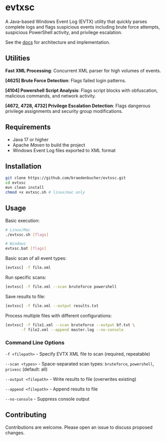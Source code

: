 # evtxsc

A Java-based Windows Event Log (EVTX) utility that quickly parses complete logs and flags suspicious events including brute force attempts, suspicious PowerShell activity, and privilege escalation. 

See the [docs](DOCS.md) for architecture and implementation.

## Utilities

**Fast XML Processing**: Concurrent XML parser for high volumes of events.

**\[4625] Brute Force Detection**: Flags failed login patterns\.

**\[4104] Powershell Script Analysis**: Flags script blocks with obfuscation, malicious commands, and network activity.

**\[4672, 4728, 4732] Privilege Escalation Detection**: Flags dangerous privilege assignments and security group modifications.

## Requirements

- Java 17 or higher
- Apache *Maven* to build the project
- Windows Event Log files exported to XML format

## Installation

```bash
git clone https://github.com/braedenbucher/evtxsc.git
cd evtxsc
mvn clean install
chmod +x evtxsc.sh # linux/mac only
```

## Usage

Basic execution:
```bash
# Linux/Mac
./evtxsc.sh [flags]

# Windows
evtxsc.bat [flags]
```

Basic scan of all event types:
```bash
[evtxsc] -f file.xml
```

Run specific scans:
```bash
[evtxsc] -f file.xml --scan bruteforce powershell
```

Save results to file:
```bash
[evtxsc] -f file.xml --output results.txt
```

Process multiple files with different configurations:
```bash
[evtxsc] -f file1.xml --scan bruteforce --output bf.txt \
       -f file2.xml --append master.log --no-console
```

### Command Line Options

`-f <filepath>` - Specify EVTX XML file to scan (required, repeatable)

`--scan <types>` - Space-separated scan types: `bruteforce`, `powershell`, `privesc` (default: all)

`--output <filepath>` - Write results to file (overwrites existing)

`--append <filepath>` - Append results to file

`--no-console` - Suppress console output

## Contributing

Contributions are welcome. Please open an issue to discuss proposed changes.







